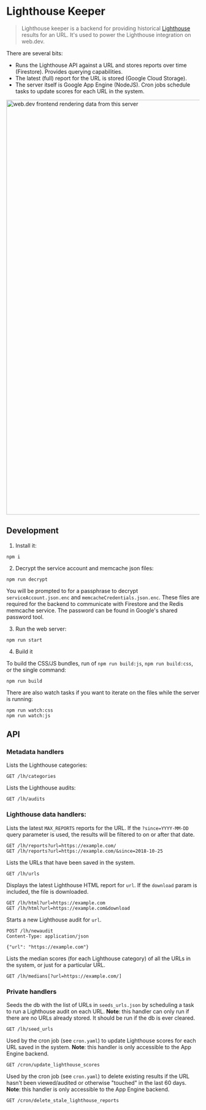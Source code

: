 # Lighthouse Keeper

> Lighthouse keeper is a backend for providing historical [Lighthouse](https://developers.google.com/web/tools/lighthouse/) results for an URL. It's used to power the Lighthouse integration on web.dev.

There are several bits:

- Runs the Lighthouse API against a URL and stores reports over time (Firestore). Provides querying capabilities.
- The latest (full) report for the URL is stored (Google Cloud Storage).
- The server itself is Google App Engine (NodeJS). Cron jobs schedule tasks to update scores for each URL in the system.

<img width="1081" alt="web.dev frontend rendering data from this server" src="https://user-images.githubusercontent.com/238208/47517054-e2877b80-d83b-11e8-97d1-b2becc282604.png">

## Development

1. Install it:

```
npm i
```

2. Decrypt the service account and memcache json files:

```
npm run decrypt
```

You will be prompted to for a passphrase to decrypt `serviceAccount.json.enc`
and `memcacheCredentials.json.enc`. These files are required for the backend
to communicate with Firestore and the Redis memcache service. The password can
be found in Google's shared password tool.

3. Run the web server:

```
npm run start
````

4. Build it

To build the CSS/JS bundles, run of `npm run build:js`, `npm run build:css`,
or the single command:

```
npm run build
```

There are also watch tasks if you want to iterate on the files while the server
is running:

```
npm run watch:css
npm run watch:js
```

## API

### Metadata handlers

Lists the Lighthouse categories:

```
GET /lh/categories
```

Lists the Lighthouse audits:

```
GET /lh/audits
```

### Lighthouse data handlers:

Lists the latest `MAX_REPORTS` reports for the URL. If the `?since=YYYY-MM-DD` query
parameter is used, the results will be filtered to on or after that date.

```
GET /lh/reports?url=https://example.com/
GET /lh/reports?url=https://example.com/&since=2018-10-25
```

Lists the URLs that have been saved in the system.

```
GET /lh/urls
```

Displays the latest Lighthouse HTML report for `url`. If the `download` param
is included, the file is downloaded.

```
GET /lh/html?url=https://example.com
GET /lh/html?url=https://example.com&download
```

Starts a new Lighthouse audit for `url`.

```
POST /lh/newaudit
Content-Type: application/json

{"url": "https://example.com"}
```

Lists the median scores (for each Lighthouse category) of all the URLs in the system,
or just for a particular URL.

```
GET /lh/medians[?url=https://example.com/]
```

### Private handlers

Seeds the db with the list of URLs in `seeds_urls.json` by scheduling a task
to run a Lighthouse audit on each URL. **Note**: this handler can only run
if there are no URLs already stored. It should be run if the db is ever cleared.

```
GET /lh/seed_urls
```

Used by the cron job (see `cron.yaml`) to update Lighthouse scores for each
URL saved in the system. **Note**: this handler is only accessible to the App
Engine backend.

```
GET /cron/update_lighthouse_scores
```

Used by the cron job (see `cron.yaml`) to delete existing results if the URL hasn't been 
viewed/audited or otherwise "touched" in the last 60 days. **Note**: this handler is only accessible to the App
Engine backend.

```
GET /cron/delete_stale_lighthouse_reports
```
